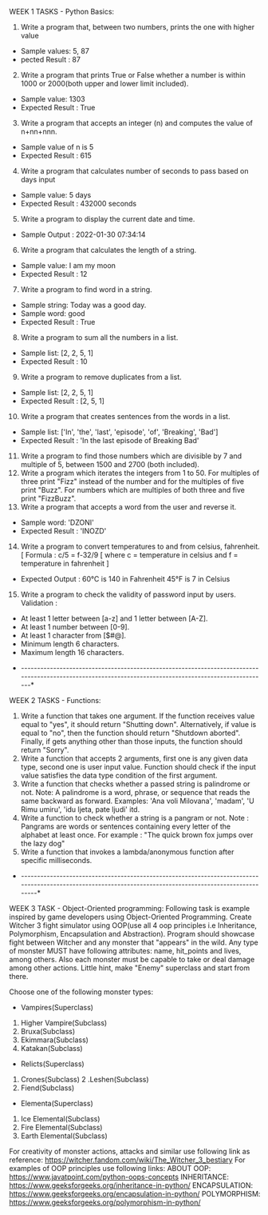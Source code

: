 WEEK 1 TASKS - Python Basics:
1. Write a program that, between two numbers, prints the one with higher value
- Sample values: 5, 87
- pected Result : 87
2. Write a program that prints True or False whether a number is within 1000 or 2000(both upper and lower limit included).
- Sample value: 1303
- Expected Result : True
3. Write a program that accepts an integer (n) and computes the value of n+nn+nnn.
- Sample value of n is 5
- Expected Result : 615
4. Write a program that calculates number of seconds to pass based on days input
- Sample value: 5 days
- Expected Result : 432000 seconds
5. Write a program to display the current date and time.
- Sample Output : 2022-01-30 07:34:14
6. Write a program that calculates the length of a string.
- Sample value: I am my moon
- Expected Result : 12
7. Write a program to find word in a string.
- Sample string: Today was a good day.
- Sample word: good
- Expected Result : True
8. Write a program to sum all the numbers in a list.
- Sample list: [2, 2, 5, 1]
- Expected Result : 10
9. Write a program to remove duplicates from a list.
- Sample list: [2, 2, 5, 1]
- Expected Result : [2, 5, 1]
10. Write a program that creates sentences from the words in a list.
- Sample list: ['In', 'the', 'last', 'episode', 'of', 'Breaking', 'Bad']
- Expected Result : 'In the last episode of Breaking Bad'
11. Write a program to find those numbers which are divisible by 7 and multiple of 5, between 1500 and 2700 (both included).
12. Write a program which iterates the integers from 1 to 50. For multiples of three print "Fizz" instead of the number and for the multiples of five print "Buzz". For numbers which are multiples of both three and five print "FizzBuzz".
13. Write a program that accepts a word from the user and reverse it.
- Sample word: 'DZONI'
- Expected Result : 'INOZD'
14. Write a program to convert temperatures to and from celsius, fahrenheit.
[ Formula : c/5 = f-32/9 [ where c = temperature in celsius and f = temperature in fahrenheit ]
- Expected Output :
  60°C is 140 in Fahrenheit
  45°F is 7 in Celsius
15. Write a program to check the validity of password input by users.
Validation :
- At least 1 letter between [a-z] and 1 letter between [A-Z].
- At least 1 number between [0-9].
- At least 1 character from [$#@].
- Minimum length 6 characters.
- Maximum length 16 characters.


* -------------------------------------------------------------------------------------------------------------------------------------------------------*


WEEK 2 TASKS - Functions:
1. Write a function that takes one argument. If the function receives value equal to "yes", it should return "Shutting down". Alternatively, if value is equal to "no", then the function should return "Shutdown aborted". Finally, if gets anything other than those inputs, the function should return "Sorry".
2.  Write a function that accepts 2 arguments, first one is any given data type, second one is user input value. Function should check if the input value satisfies the data type condition of the first argument.
3. Write a function that checks whether a passed string is palindrome or not.
Note: A palindrome is a word, phrase, or sequence that reads the same backward as forward.
Examples:   'Ana voli Milovana',  'madam',  'U Rimu umiru',  'idu ljeta, pate ljudi'  itd.
4. Write a function to check whether a string is a pangram or not.
Note : Pangrams are words or sentences containing every letter of the alphabet at least once.
For example : "The quick brown fox jumps over the lazy dog"
5. Write a function that invokes a lambda/anonymous function after specific milliseconds. 


* ---------------------------------------------------------------------------------------------------------------------------------------------------------*


WEEK 3 TASK - Object-Oriented programming:
Following task is example inspired by game developers using Object-Oriented Programming. Create Witcher 3 fight simulator using OOP(use all 4 oop principles i.e Inheritance, Polymorphism, Encapsulation and Abstraction). Program should showcase fight between Witcher and any monster that "appears" in the wild. Any type of monster MUST have following attributes: name, hit_points and lives, among others. Also each monster must be capable to take or deal damage among other actions. Little hint, make "Enemy" superclass and start from there.

Choose one of the following monster types:
- Vampires(Superclass)
 1. Higher Vampire(Subclass)
 2. Bruxa(Subclass)
 3. Ekimmara(Subclass)
 4. Katakan(Subclass)

- Relicts(Superclass)
 1. Crones(Subclass)
 2 .Leshen(Subclass)
 3. Fiend(Subclass)

- Elementa(Superclass)
 1. Ice Elemental(Subclass)
 2. Fire Elemental(Subclass)
 3. Earth Elemental(Subclass)

For creativity of monster actions, attacks and similar use following link as reference: https://witcher.fandom.com/wiki/The_Witcher_3_bestiary
For examples of OOP principles use following links:
ABOUT OOP: https://www.javatpoint.com/python-oops-concepts
INHERITANCE: https://www.geeksforgeeks.org/inheritance-in-python/
ENCAPSULATION: https://www.geeksforgeeks.org/encapsulation-in-python/
POLYMORPHISM: https://www.geeksforgeeks.org/polymorphism-in-python/
